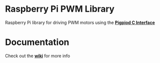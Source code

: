 # Raspberry Pi PWM Library

Raspberry Pi library for driving PWM motors using the [**Pigpiod C Interface**](http://abyz.me.uk/rpi/pigpio/pdif2.html)

# Documentation

Check out the [**wiki**](https://git.whoi.edu/mural/drivers/raspi_dma_pwm/-/wikis/home) for more info
